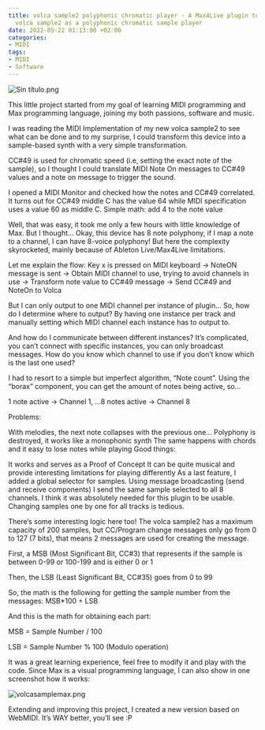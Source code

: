 ```yaml
---
title: volca sample2 polyphonic chromatic player - A Max4Live plugin to use a KORG
  volca sample2 as a polyphonic chromatic sample player
date: 2022-05-22 01:13:00 +02:00
categories:
- MIDI
tags:
- MIDI
- Software
---
```


![Sin título.png](https://feranern.sirv.com/Images/Sin%20t%C3%ADtulo.png)

This little project started from my goal of learning MIDI programming and Max programming language, joining my both passions, software and music.

I was reading the MIDI Implementation of my new volca sample2 to see what can be done and to my surprise, I could transform this device into a sample-based synth with a very simple transformation.

CC#49 is used for chromatic speed (i.e, setting the exact note of the sample), so I thought I could translate MIDI Note On messages to CC#49 values and a note on message to trigger the sound.

I opened a MIDI Monitor and checked how the notes and CC#49 correlated. It turns out for CC#49 middle C has the value 64 while MIDI specification uses a value 60 as middle C. Simple math: add 4 to the note value

Well, that was easy, it took me only a few hours with little knowledge of Max. But I thought... Okay, this device has 8 note polyphony, if I map a note to a channel, I can have 8-voice polyphony! But here the complexity skyrocketed, mainly because of Ableton Live/Max4Live limitations.

Let me explain the flow: Key x is pressed on MIDI keyboard → NoteON message is sent → Obtain MIDI channel to use, trying to avoid channels in use → Transform note value to CC#49 message → Send CC#49 and NoteOn to Volca

But I can only output to one MIDI channel per instance of plugin... So, how do I determine where to output? By having one instance per track and manually setting which MIDI channel each instance has to output to.

And how do I communicate between different instances? It’s complicated, you can’t connect with specific instances, you can only broadcast messages. How do you know which channel to use if you don’t know which is the last one used?

I had to resort to a simple but imperfect algorithm, “Note count”. Using the “borax” component, you can get the amount of notes being active, so...

1 note active → Channel 1, ...8 notes active → Channel 8

Problems:

With melodies, the next note collapses with the previous one... Polyphony is destroyed, it works like a monophonic synth
The same happens with chords and it easy to lose notes while playing
Good things:

It works and serves as a Proof of Concept
It can be quite musical and provide interesting limitations for playing differently
As a last feature, I added a global selector for samples. Using message broadcasting (send and receive components) I send the same sample selected to all 8 channels. I think it was absolutely needed for this plugin to be usable. Changing samples one by one for all tracks is tedious.

There’s some interesting logic here too! The volca sample2 has a maximum capacity of 200 samples, but CC/Program change messages only go from 0 to 127 (7 bits), that means 2 messages are used for creating the message.

First, a MSB (Most Significant Bit, CC#3) that represents if the sample is between 0-99 or 100-199 and is either 0 or 1

Then, the LSB (Least Significant Bit, CC#35) goes from 0 to 99

So, the math is the following for getting the sample number from the messages: MSB*100 + LSB

And this is the math for obtaining each part:

MSB = Sample Number / 100

LSB = Sample Number % 100 (Modulo operation)

It was a great learning experience, feel free to modify it and play with the code. Since Max is a visual programming language, I can also show in one screenshot how it works:

![volcasamplemax.png](https://feranern.sirv.com/Images/volcasamplemax.png)


Extending and improving this project, I created a new version based on WebMIDI. It’s WAY better, you’ll see :P